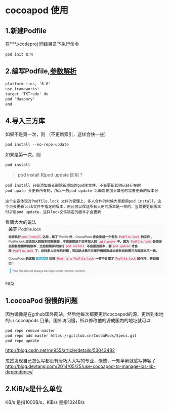 # cocoapod 使用
## 1.新建Podfile

在***.xcodeproj 同级目录下执行命令

```
pod init 即可
```
## 2.编写Podfile,[参数解析](./cocoaPods脚本解析.md)
```
platform :ios, '6.0'
use_frameworks!
target 'TKTrade' do 
pod 'Masonry'
end
```

## 4.导入三方库
如果不是第一次，则 （不更新索引，这样会快一些）
```
pod install --no-repo-update  
```
如果是第一次，则
```
pod install
```

> pod install 和pod update 区别？

```
pod install 只会添加或者删除新添加的pod库文件，不会更新其他已经存在的
pod upate 会更新所有的，所以一般pod update 后面需要加上其他的需要更新的版本号

这个主要体现对Podfile.lock 文件的管理上，多人合作的时候大家都用pod install，这个只会更新lock文件中指定的版本，用此可以保证所有人用的版本是一样的，当需要更新版本时才用pod update，这样lock文件锁定的版本才会更新
```
看唐大大的说法
![](media/15155091113215.jpg)


FAQ 
## 1.cocoaPod 很慢的问题

因为镜像是在github国外网站，然后他每次都要更新cocoapod的源，更新到本地的~/.cocoapods 目录，国外访问慢，所以修改他的源成国内的地址就可以

```
pod repo remove master
pod repo add master https://gitclub.cn/CocoaPods/Specs.git
pod repo update
```
http://blog.csdn.net/nn955/article/details/53043482


忽然发现自己怎么写都没有唐巧大大写的专业，惭愧，一知半解就感写博客了
http://blog.devtang.com/2014/05/25/use-cocoapod-to-manage-ios-lib-dependency/

## 2.KiB/s是什么单位
KB/s 是指1000B/s，KiB/s 是指1024B/s



